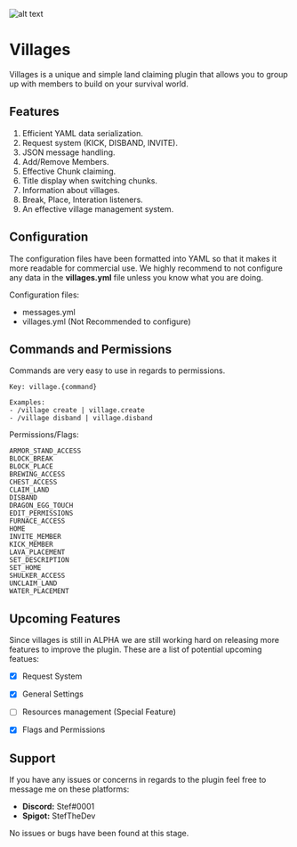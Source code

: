 ![alt text](https://proxy.spigotmc.org/1998f98e51685efd529a2e95ace9d3f3de88e8b4?url=https%3A%2F%2Fi.imgur.com%2FoqVaPoF.jpg)


# Villages
Villages is a unique and simple land claiming plugin that allows you to group up with members to build on your survival world.


## Features

1. Efficient YAML data serialization.
2. Request system (KICK, DISBAND, INVITE).
3. JSON message handling.
4. Add/Remove Members.
5. Effective Chunk claiming.
6. Title display when switching chunks.
7. Information about villages.
8. Break, Place, Interation listeners.
9. An effective village management system.


## Configuration

The configuration files have been formatted into YAML so that it makes it more readable for commercial use.
We highly recommend to not configure any data in the **villages.yml** file unless you know what you are doing.

Configuration files:
- messages.yml
- villages.yml (Not Recommended to configure)


## Commands and Permissions

Commands are very easy to use in regards to permissions.
```
Key: village.{command}

Examples:
- /village create | village.create
- /village disband | village.disband
```

Permissions/Flags:
```
ARMOR_STAND_ACCESS
BLOCK_BREAK
BLOCK_PLACE
BREWING_ACCESS
CHEST_ACCESS
CLAIM_LAND
DISBAND
DRAGON_EGG_TOUCH
EDIT_PERMISSIONS
FURNACE_ACCESS
HOME
INVITE_MEMBER
KICK_MEMBER
LAVA_PLACEMENT
SET_DESCRIPTION
SET_HOME
SHULKER_ACCESS
UNCLAIM_LAND
WATER_PLACEMENT
```


## Upcoming Features

Since villages is still in ALPHA we are still working hard on releasing more features to improve the plugin. These are a list of potential upcoming featues:
- [x] Request System
- [x] General Settings
- [ ] Resources management (Special Feature)
- [x] Flags and Permissions


## Support

If you have any issues or concerns in regards to the plugin feel free to message me on these platforms:
- **Discord:** Stef#0001
- **Spigot:** StefTheDev

No issues or bugs have been found at this stage.


